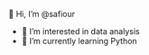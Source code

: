 👋 Hi, I’m @safiour
- 👀 I’m interested in data analysis
- 🌱 I’m currently learning Python

<!---
safiour/safiour is a ✨ special ✨ repository because its `README.md` (this file) appears on your GitHub profile.
You can click the Preview link to take a look at your changes.
--->
